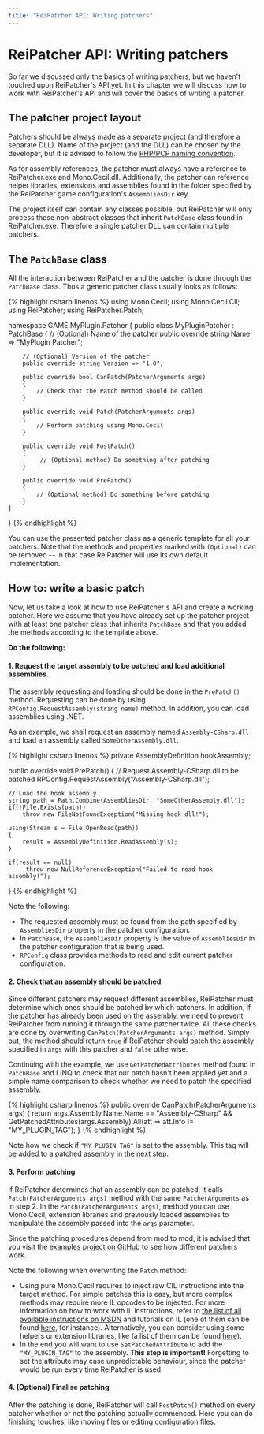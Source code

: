 ```yaml
---
title: "ReiPatcher API: Writing patchers"
---
```


# ReiPatcher API: Writing patchers

So far we discussed only the basics of writing patchers, but we haven't touched upon ReiPatcher's API yet. In this chapter we will discuss how to work with ReiPatcher's API and will cover the basics of writing a patcher.

## The patcher project layout
Patchers should be always made as a separate project (and therefore a separate DLL). Name of the project (and the DLL) can be chosen by the developer, but it is advised to follow the [PHP/PCP naming convention](08_guideline_php_pcp_architecture.html#naming-conventions).

As for assembly references, the patcher must always have a reference to ReiPatcher.exe and Mono.Cecil.dll. Additionally, the patcher can reference helper libraries, extensions and assemblies found in the folder specified by the ReiPatcher game configuration's `AssembliesDir` key.

The project itself can contain any classes possible, but ReiPatcher will only process those non-abstract classes that inherit `PatchBase` class found in ReiPatcher.exe. Therefore a single patcher DLL can contain multiple patchers.

## The `PatchBase` class
All the interaction between ReiPatcher and the patcher is done through the `PatchBase` class. Thus a generic patcher class usually looks as follows:

{% highlight csharp linenos %}
using Mono.Cecil;
using Mono.Cecil.Cil;
using ReiPatcher;
using ReiPatcher.Patch;

namespace GAME.MyPlugin.Patcher
{
    public class MyPluginPatcher : PatchBase
    {
        // (Optional) Name of the patcher
        public override string Name => "MyPlugin Patcher";

        // (Optional) Version of the patcher
        public override string Version => "1.0";

        public override bool CanPatch(PatcherArguments args)
        {
            // Check that the Patch method should be called
        }

        public override void Patch(PatcherArguments args)
        {
            // Perform patching using Mono.Cecil
        }

        public override void PostPatch()
        {
             // (Optional method) Do something after patching
        }

        public override void PrePatch()
        {
            // (Optional method) Do something before patching
        }
    }
}
{% endhighlight %}

You can use the presented patcher class as a generic template for all your patchers. Note that the methods and properties marked with `(Optional)` can be removed -- in that case ReiPatcher will use its own default implementation.

## How to: write a basic patch

Now, let us take a look at how to use ReiPatcher's API and create a working patcher. Here we assume that you have already set up the patcher project with at least one patcher class that inherits `PatchBase` and that you added the methods according to the template above.

**Do the following:**

#### 1. Request the target assembly to be patched and load additional assemblies.

The assembly requesting and loading should be done in the `PrePatch()` method. Requesting can be done by using `RPConfig.RequestAssembly(string name)` method. In addition, you can load assemblies using .NET.

As an example, we shall request an assembly named `Assembly-CSharp.dll` and load an assembly called `SomeOtherAssembly.dll`.

{% highlight csharp linenos %}
private AssemblyDefinition hookAssembly;

public override void PrePatch()
{
    // Request Assembly-CSharp.dll to be patched
    RPConfig.RequestAssembly("Assembly-CSharp.dll");

    // Load the hook assembly
    string path = Path.Combine(AssembliesDir, "SomeOtherAssembly.dll");
    if(!File.Exists(path))
        throw new FileNotFoundException("Missing hook dll!");

    using(Stream s = File.OpenRead(path))
    {
        result = AssemblyDefinition.ReadAssembly(s);
    }

    if(result == null)
         throw new NullReferenceException("Failed to read hook assembly!");
}
{% endhighlight %}

Note the following:

* The requested assembly must be found from the path specified by `AssembliesDir` property in the patcher configuration.
* In `PatchBase`, the `AssembliesDir` property is the value of `AssembliesDir` in the patcher configuration that is being used.
* `RPConfig` class provides methods to read and edit current patcher configuration.

#### 2. Check that an assembly should be patched
Since different patchers may request different assemblies, ReiPatcher must determine which ones should be patched by which patchers. In addition, if the patcher has already been used on the assembly, we need to prevent ReiPatcher from running it through the same patcher twice. All these checks are done by overwriting `CanPatch(PatcherArguments args)` method. Simply put, the method should return `true` if ReiPatcher should patch the assembly specified in `args` with this patcher and `false` otherwise.

Continuing with the example, we use `GetPatchedAttributes` method found in `PatchBase` and LINQ to check that our patch hasn't been applied yet and a simple name comparison to check whether we need to patch the specified assembly.

{% highlight csharp linenos %}
public override CanPatch(PatcherArguments args)
{
    return args.Assembly.Name.Name == "Assembly-CSharp" 
           && GetPatchedAttributes(args.Assembly).All(att => att.Info != "MY_PLUGIN_TAG");
}
{% endhighlight %}

Note how we check if `"MY_PLUGIN_TAG"` is set to the assembly. This tag will be added to a patched assembly in the next step.

#### 3. Perform patching
If ReiPatcher determines that an assembly can be patched, it calls `Patch(PatcherArguments args)` method with the same `PatcherArguments` as in step 2. In the `Patch(PatcherArguments args)`, method you can use Mono.Cecil, extension libraries and previously loaded assemblies to manipulate the assembly passed into the `args` parameter.

Since the patching procedures depend from mod to mod, it is advised that you visit the [examples project on GitHub](https://github.com/UmaiUmeUnion/UsageExamples) to see how different patchers work.

Note the following when overwriting the `Patch` method:

* Using pure Mono.Cecil requires to inject raw CIL instructions into the target method. For simple patches this is easy, but more complex methods may require more IL opcodes to be injected. For more information on how to work with IL instructions, refer to [the list of all available instructions on MSDN](https://msdn.microsoft.com/en-us/library/system.reflection.emit.opcodes_fields(v=vs.110).aspx) and tutorials on IL (one of them can be found [here](http://www.codeproject.com/Articles/3778/Introduction-to-IL-Assembly-Language), for instance).
Alternatively, you can consider using some helpers or extension libraries, like (a list of them can be found [here](06_api_guide_setup.html#list-of-additional-patcher-tools)).
* In the end you will want to use `SetPatchedAttribute` to add the `"MY_PLUGIN_TAG"` to the assembly. **This step is important!** Forgetting to set the attribute may case unpredictable behaviour, since the patcher would be run every time ReiPatcher is used.

#### 4. (Optional) Finalise patching
After the patching is done, ReiPatcher will call `PostPatch()` method on every patcher whether or not the patching actually commenced. Here you can do finishing touches, like moving files or editing configuration files.
